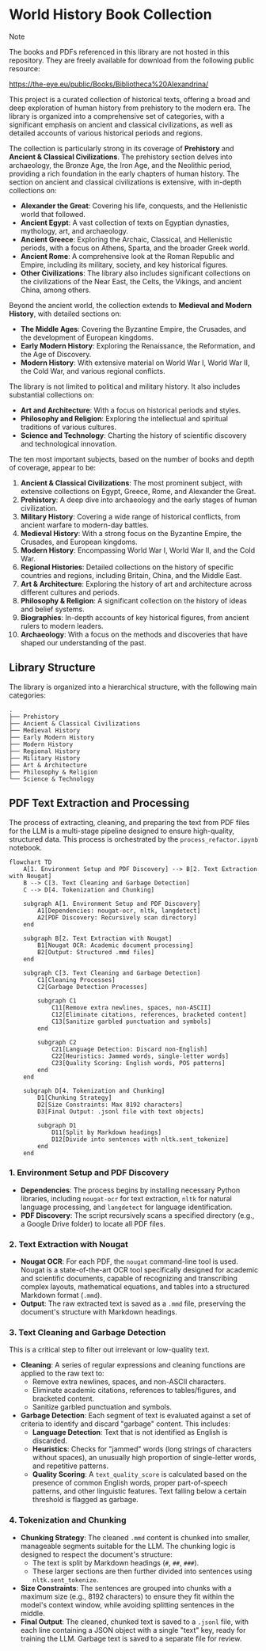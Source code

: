 # World History Book Collection

> [!NOTE]
> The books and PDFs referenced in this library are not hosted in this repository. They are freely available for download from the following public resource:
> 
> https://the-eye.eu/public/Books/Bibliotheca%20Alexandrina/

This project is a curated collection of historical texts, offering a broad and deep exploration of human history from prehistory to the modern era. The library is organized into a comprehensive set of categories, with a significant emphasis on ancient and classical civilizations, as well as detailed accounts of various historical periods and regions.

The collection is particularly strong in its coverage of **Prehistory** and **Ancient & Classical Civilizations**. The prehistory section delves into archaeology, the Bronze Age, the Iron Age, and the Neolithic period, providing a rich foundation in the early chapters of human history. The section on ancient and classical civilizations is extensive, with in-depth collections on:

*   **Alexander the Great**: Covering his life, conquests, and the Hellenistic world that followed.
*   **Ancient Egypt**: A vast collection of texts on Egyptian dynasties, mythology, art, and archaeology.
*   **Ancient Greece**: Exploring the Archaic, Classical, and Hellenistic periods, with a focus on Athens, Sparta, and the broader Greek world.
*   **Ancient Rome**: A comprehensive look at the Roman Republic and Empire, including its military, society, and key historical figures.
*   **Other Civilizations**: The library also includes significant collections on the civilizations of the Near East, the Celts, the Vikings, and ancient China, among others.

Beyond the ancient world, the collection extends to **Medieval and Modern History**, with detailed sections on:

*   **The Middle Ages**: Covering the Byzantine Empire, the Crusades, and the development of European kingdoms.
*   **Early Modern History**: Exploring the Renaissance, the Reformation, and the Age of Discovery.
*   **Modern History**: With extensive material on World War I, World War II, the Cold War, and various regional conflicts.

The library is not limited to political and military history. It also includes substantial collections on:

*   **Art and Architecture**: With a focus on historical periods and styles.
*   **Philosophy and Religion**: Exploring the intellectual and spiritual traditions of various cultures.
*   **Science and Technology**: Charting the history of scientific discovery and technological innovation.

The ten most important subjects, based on the number of books and depth of coverage, appear to be:

1.  **Ancient & Classical Civilizations**: The most prominent subject, with extensive collections on Egypt, Greece, Rome, and Alexander the Great.
2.  **Prehistory**: A deep dive into archaeology and the early stages of human civilization.
3.  **Military History**: Covering a wide range of historical conflicts, from ancient warfare to modern-day battles.
4.  **Medieval History**: With a strong focus on the Byzantine Empire, the Crusades, and European kingdoms.
5.  **Modern History**: Encompassing World War I, World War II, and the Cold War.
6.  **Regional Histories**: Detailed collections on the history of specific countries and regions, including Britain, China, and the Middle East.
7.  **Art & Architecture**: Exploring the history of art and architecture across different cultures and periods.
8.  **Philosophy & Religion**: A significant collection on the history of ideas and belief systems.
9.  **Biographies**: In-depth accounts of key historical figures, from ancient rulers to modern leaders.
10. **Archaeology**: With a focus on the methods and discoveries that have shaped our understanding of the past.

## Library Structure

The library is organized into a hierarchical structure, with the following main categories:

```
.
├── Prehistory
├── Ancient & Classical Civilizations
├── Medieval History
├── Early Modern History
├── Modern History
├── Regional History
├── Military History
├── Art & Architecture
├── Philosophy & Religion
└── Science & Technology
```

## PDF Text Extraction and Processing

The process of extracting, cleaning, and preparing the text from PDF files for the LLM is a multi-stage pipeline designed to ensure high-quality, structured data. This process is orchestrated by the `process_refactor.ipynb` notebook.

```mermaid
flowchart TD
    A[1. Environment Setup and PDF Discovery] --> B[2. Text Extraction with Nougat]
    B --> C[3. Text Cleaning and Garbage Detection]
    C --> D[4. Tokenization and Chunking]

    subgraph A[1. Environment Setup and PDF Discovery]
        A1[Dependencies: nougat-ocr, nltk, langdetect]
        A2[PDF Discovery: Recursively scan directory]
    end

    subgraph B[2. Text Extraction with Nougat]
        B1[Nougat OCR: Academic document processing]
        B2[Output: Structured .mmd files]
    end

    subgraph C[3. Text Cleaning and Garbage Detection]
        C1[Cleaning Processes]
        C2[Garbage Detection Processes]
        
        subgraph C1
            C11[Remove extra newlines, spaces, non-ASCII]
            C12[Eliminate citations, references, bracketed content]
            C13[Sanitize garbled punctuation and symbols]
        end
        
        subgraph C2
            C21[Language Detection: Discard non-English]
            C22[Heuristics: Jammed words, single-letter words]
            C23[Quality Scoring: English words, POS patterns]
        end
    end

    subgraph D[4. Tokenization and Chunking]
        D1[Chunking Strategy]
        D2[Size Constraints: Max 8192 characters]
        D3[Final Output: .jsonl file with text objects]
        
        subgraph D1
            D11[Split by Markdown headings]
            D12[Divide into sentences with nltk.sent_tokenize]
        end
    end
```
### 1. Environment Setup and PDF Discovery

- **Dependencies**: The process begins by installing necessary Python libraries, including `nougat-ocr` for text extraction, `nltk` for natural language processing, and `langdetect` for language identification.
- **PDF Discovery**: The script recursively scans a specified directory (e.g., a Google Drive folder) to locate all PDF files.

### 2. Text Extraction with Nougat

- **Nougat OCR**: For each PDF, the `nougat` command-line tool is used. Nougat is a state-of-the-art OCR tool specifically designed for academic and scientific documents, capable of recognizing and transcribing complex layouts, mathematical equations, and tables into a structured Markdown format (`.mmd`).
- **Output**: The raw extracted text is saved as a `.mmd` file, preserving the document's structure with Markdown headings.

### 3. Text Cleaning and Garbage Detection

This is a critical step to filter out irrelevant or low-quality text.

- **Cleaning**: A series of regular expressions and cleaning functions are applied to the raw text to:
    - Remove extra newlines, spaces, and non-ASCII characters.
    - Eliminate academic citations, references to tables/figures, and bracketed content.
    - Sanitize garbled punctuation and symbols.
- **Garbage Detection**: Each segment of text is evaluated against a set of criteria to identify and discard "garbage" content. This includes:
    - **Language Detection**: Text that is not identified as English is discarded.
    - **Heuristics**: Checks for "jammed" words (long strings of characters without spaces), an unusually high proportion of single-letter words, and repetitive patterns.
    - **Quality Scoring**: A `text_quality_score` is calculated based on the presence of common English words, proper part-of-speech patterns, and other linguistic features. Text falling below a certain threshold is flagged as garbage.

### 4. Tokenization and Chunking

- **Chunking Strategy**: The cleaned `.mmd` content is chunked into smaller, manageable segments suitable for the LLM. The chunking logic is designed to respect the document's structure:
    - The text is split by Markdown headings (`#`, `##`, `###`).
    - These larger sections are then further divided into sentences using `nltk.sent_tokenize`.
- **Size Constraints**: The sentences are grouped into chunks with a maximum size (e.g., 8192 characters) to ensure they fit within the model's context window, while avoiding splitting sentences in the middle.
- **Final Output**: The cleaned, chunked text is saved to a `.jsonl` file, with each line containing a JSON object with a single "text" key, ready for training the LLM. Garbage text is saved to a separate file for review.
